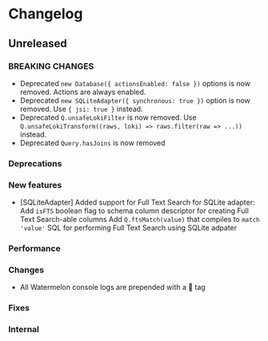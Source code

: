 # Changelog

## Unreleased

### BREAKING CHANGES

- Deprecated `new Database({ actionsEnabled: false })` options is now removed. Actions are always enabled.
- Deprecated `new SQLiteAdapter({ synchronous: true })` option is now removed. Use `{ jsi: true }` instead.
- Deprecated `Q.unsafeLokiFilter` is now removed.
    Use `Q.unsafeLokiTransform((raws, loki) => raws.filter(raw => ...))` instead.
- Deprecated `Query.hasJoins` is now removed

### Deprecations

### New features


- [SQLiteAdapter] Added support for Full Text Search for SQLite adapter:
  Add `isFTS` boolean flag to schema column descriptor for creating Full Text Search-able columns
  Add `Q.ftsMatch(value)` that compiles to `match 'value'` SQL for performing Full Text Search using SQLite adpater

### Performance

### Changes

- All Watermelon console logs are prepended with a 🍉 tag

### Fixes

### Internal
